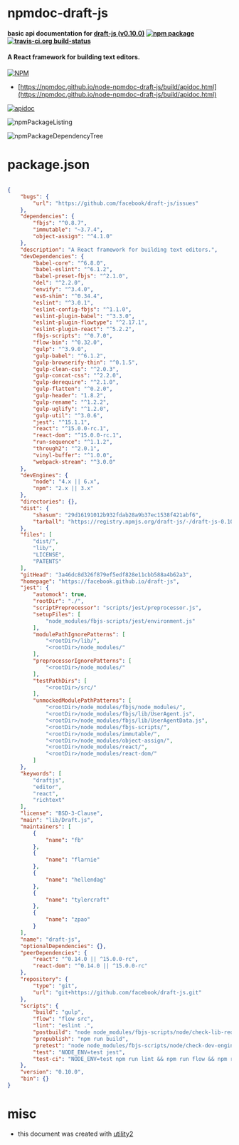 # npmdoc-draft-js

#### basic api documentation for  [draft-js (v0.10.0)](https://facebook.github.io/draft-js)  [![npm package](https://img.shields.io/npm/v/npmdoc-draft-js.svg?style=flat-square)](https://www.npmjs.org/package/npmdoc-draft-js) [![travis-ci.org build-status](https://api.travis-ci.org/npmdoc/node-npmdoc-draft-js.svg)](https://travis-ci.org/npmdoc/node-npmdoc-draft-js)

#### A React framework for building text editors.

[![NPM](https://nodei.co/npm/draft-js.png?downloads=true&downloadRank=true&stars=true)](https://www.npmjs.com/package/draft-js)

- [https://npmdoc.github.io/node-npmdoc-draft-js/build/apidoc.html](https://npmdoc.github.io/node-npmdoc-draft-js/build/apidoc.html)

[![apidoc](https://npmdoc.github.io/node-npmdoc-draft-js/build/screenCapture.buildCi.browser.%252Ftmp%252Fbuild%252Fapidoc.html.png)](https://npmdoc.github.io/node-npmdoc-draft-js/build/apidoc.html)

![npmPackageListing](https://npmdoc.github.io/node-npmdoc-draft-js/build/screenCapture.npmPackageListing.svg)

![npmPackageDependencyTree](https://npmdoc.github.io/node-npmdoc-draft-js/build/screenCapture.npmPackageDependencyTree.svg)



# package.json

```json

{
    "bugs": {
        "url": "https://github.com/facebook/draft-js/issues"
    },
    "dependencies": {
        "fbjs": "^0.8.7",
        "immutable": "~3.7.4",
        "object-assign": "^4.1.0"
    },
    "description": "A React framework for building text editors.",
    "devDependencies": {
        "babel-core": "^6.8.0",
        "babel-eslint": "^6.1.2",
        "babel-preset-fbjs": "^2.1.0",
        "del": "^2.2.0",
        "envify": "^3.4.0",
        "es6-shim": "^0.34.4",
        "eslint": "^3.0.1",
        "eslint-config-fbjs": "^1.1.0",
        "eslint-plugin-babel": "^3.3.0",
        "eslint-plugin-flowtype": "^2.17.1",
        "eslint-plugin-react": "^5.2.2",
        "fbjs-scripts": "^0.7.0",
        "flow-bin": "^0.32.0",
        "gulp": "^3.9.0",
        "gulp-babel": "^6.1.2",
        "gulp-browserify-thin": "^0.1.5",
        "gulp-clean-css": "^2.0.3",
        "gulp-concat-css": "^2.2.0",
        "gulp-derequire": "^2.1.0",
        "gulp-flatten": "^0.2.0",
        "gulp-header": "1.8.2",
        "gulp-rename": "^1.2.2",
        "gulp-uglify": "^1.2.0",
        "gulp-util": "^3.0.6",
        "jest": "^15.1.1",
        "react": "^15.0.0-rc.1",
        "react-dom": "^15.0.0-rc.1",
        "run-sequence": "^1.1.2",
        "through2": "^2.0.1",
        "vinyl-buffer": "^1.0.0",
        "webpack-stream": "^3.0.0"
    },
    "devEngines": {
        "node": "4.x || 6.x",
        "npm": "2.x || 3.x"
    },
    "directories": {},
    "dist": {
        "shasum": "29d16191012b932fdab28a9b37ec1538f421abf6",
        "tarball": "https://registry.npmjs.org/draft-js/-/draft-js-0.10.0.tgz"
    },
    "files": [
        "dist/",
        "lib/",
        "LICENSE",
        "PATENTS"
    ],
    "gitHead": "3a46dc8d326f879ef5edf828e11cbb588a4b62a3",
    "homepage": "https://facebook.github.io/draft-js",
    "jest": {
        "automock": true,
        "rootDir": "./",
        "scriptPreprocessor": "scripts/jest/preprocessor.js",
        "setupFiles": [
            "node_modules/fbjs-scripts/jest/environment.js"
        ],
        "modulePathIgnorePatterns": [
            "<rootDir>/lib/",
            "<rootDir>/node_modules/"
        ],
        "preprocessorIgnorePatterns": [
            "<rootDir>/node_modules/"
        ],
        "testPathDirs": [
            "<rootDir>/src/"
        ],
        "unmockedModulePathPatterns": [
            "<rootDir>/node_modules/fbjs/node_modules/",
            "<rootDir>/node_modules/fbjs/lib/UserAgent.js",
            "<rootDir>/node_modules/fbjs/lib/UserAgentData.js",
            "<rootDir>/node_modules/fbjs-scripts/",
            "<rootDir>/node_modules/immutable/",
            "<rootDir>/node_modules/object-assign/",
            "<rootDir>/node_modules/react/",
            "<rootDir>/node_modules/react-dom/"
        ]
    },
    "keywords": [
        "draftjs",
        "editor",
        "react",
        "richtext"
    ],
    "license": "BSD-3-Clause",
    "main": "lib/Draft.js",
    "maintainers": [
        {
            "name": "fb"
        },
        {
            "name": "flarnie"
        },
        {
            "name": "hellendag"
        },
        {
            "name": "tylercraft"
        },
        {
            "name": "zpao"
        }
    ],
    "name": "draft-js",
    "optionalDependencies": {},
    "peerDependencies": {
        "react": "^0.14.0 || ^15.0.0-rc",
        "react-dom": "^0.14.0 || ^15.0.0-rc"
    },
    "repository": {
        "type": "git",
        "url": "git+https://github.com/facebook/draft-js.git"
    },
    "scripts": {
        "build": "gulp",
        "flow": "flow src",
        "lint": "eslint .",
        "postbuild": "node node_modules/fbjs-scripts/node/check-lib-requires.js lib",
        "prepublish": "npm run build",
        "pretest": "node node_modules/fbjs-scripts/node/check-dev-engines.js package.json",
        "test": "NODE_ENV=test jest",
        "test-ci": "NODE_ENV=test npm run lint && npm run flow && npm run test"
    },
    "version": "0.10.0",
    "bin": {}
}
```



# misc
- this document was created with [utility2](https://github.com/kaizhu256/node-utility2)
